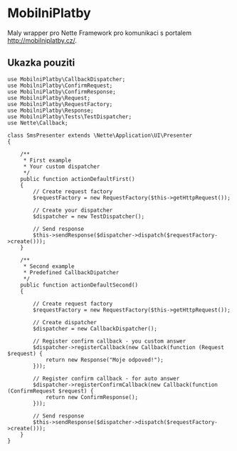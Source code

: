 # MobilniPlatby

Maly wrapper pro Nette Framework pro komunikaci s portalem http://mobilniplatby.cz/.

## Ukazka pouziti

    use MobilniPlatby\CallbackDispatcher;
    use MobilniPlatby\ConfirmRequest;
    use MobilniPlatby\ConfirmResponse;
    use MobilniPlatby\Request;
    use MobilniPlatby\RequestFactory;
    use MobilniPlatby\Response;
    use MobilniPlatby\Tests\TestDispatcher;
    use Nette\Callback;

    class SmsPresenter extends \Nette\Application\UI\Presenter
    {

        /**
         * First example
         * Your custom dispatcher
         */
        public function actionDefaultFirst()
        {
            // Create request factory
            $requestFactory = new RequestFactory($this->getHttpRequest());

            // Create your dispatcher
            $dispatcher = new TestDispatcher();

            // Send response
            $this->sendResponse($dispatcher->dispatch($requestFactory->create()));
        }
        
        /**
         * Second example
         * Predefined CallbackDipatcher
         */
        public function actionDefaultSecond()
        {

            // Create request factory
            $requestFactory = new RequestFactory($this->getHttpRequest());

            // Create dispatcher
            $dispatcher = new CallbackDispatcher();

            // Register confirm callback - you custom answer
            $dispatcher->registerCallback(new Callback(function (Request $request) {
                return new Response("Moje odpoved!");
            }));

            // Register confirm callback - for auto answer
            $dispatcher->registerConfirmCallback(new Callback(function (ConfirmRequest $request) {
                return new ConfirmResponse();
            }));

            // Send response
            $this->sendResponse($dispatcher->dispatch($requestFactory->create()));
        }
    }